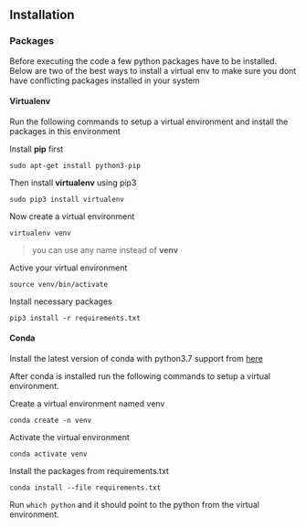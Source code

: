 ## Installation

### Packages

Before executing the code a few python packages have to be installed. Below are two of the best ways to install a virtual env to make sure you dont have conflicting packages installed in your system


#### Virtualenv

Run the following commands to setup a virtual environment and install the packages in this environment 

Install **pip** first

    sudo apt-get install python3-pip

Then install **virtualenv** using pip3

    sudo pip3 install virtualenv 

Now create a virtual environment 

    virtualenv venv 

> you can use any name instead of **venv**

Active your virtual environment   
    
    source venv/bin/activate
    
Install necessary packages

    pip3 install -r requirements.txt

#### Conda

Install the latest version of conda with python3.7 support from [here](https://docs.conda.io/projects/conda/en/latest/user-guide/install/)

After conda is installed run the following commands to setup a virtual environment.

Create a virtual environment named venv

    conda create -n venv
    
Activate the virtual environment

    conda activate venv
   
Install the packages from requirements.txt
    
    conda install --file requirements.txt

Run ```which python``` and it should point to the python from the virtual environment. 